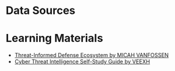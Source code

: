 # Data Sources

# Learning Materials
- [Threat-Informed Defense Ecosystem by MICAH VANFOSSEN](https://start.me/p/X25q7l/threat-informed-defense-ecosystem)
- [Cyber Threat Intelligence Self-Study Guide by VEEXH](https://medium.com/the-sleuth-sheet/cyber-threat-intelligence-self-study-guide-993efd8778)

